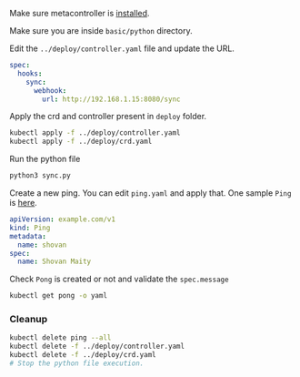 Make sure metacontroller is [installed](https://github.com/shovanmaity/metacontroller-by-example/tree/master/metacontroller).

Make sure you are inside `basic/python` directory.

Edit the `../deploy/controller.yaml` file and update the URL.
```yaml
spec:
  hooks:
    sync:
      webhook:
        url: http://192.168.1.15:8080/sync
```
Apply the crd and controller present in `deploy` folder.
```bash
kubectl apply -f ../deploy/controller.yaml
kubectl apply -f ../deploy/crd.yaml
```
Run the python file
```bash
python3 sync.py
```
Create a new ping. You can edit `ping.yaml` and apply that. One sample `Ping` is [here](https://github.com/shovanmaity/metacontroller-by-example/blob/master/basic/deploy/ping.yaml).
```yaml
apiVersion: example.com/v1
kind: Ping
metadata:
  name: shovan
spec:
  name: Shovan Maity
```
Check `Pong` is created or not and validate the `spec.message`
```bash
kubectl get pong -o yaml
``` 
### Cleanup
```bash
kubectl delete ping --all
kubectl delete -f ../deploy/controller.yaml
kubectl delete -f ../deploy/crd.yaml
# Stop the python file execution.
```
